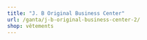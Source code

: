 ```yaml
---
title: "J. B Original Business Center"
url: /ganta/j-b-original-business-center-2/
shop: vêtements
---
```

